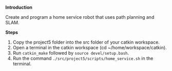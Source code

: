**Introduction**

Create and program a home service robot that uses path planning and SLAM.

**Steps**
1. Copy the project5 folder into the src folder of your catkin workspace.
2. Open a terminal in the catkin workspace (cd ~/home/workspace/catkin).
3. Run ```catkin_make``` followed by ```source devel/setup.bash```.
4. Run the command ```./src/project5/scripts/home_service.sh``` in the terminal.

